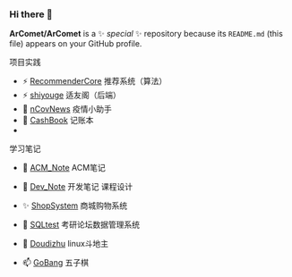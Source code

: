 ### Hi there 👋

**ArComet/ArComet** is a ✨ _special_ ✨ repository because its `README.md` (this file) appears on your GitHub profile.

项目实践
- ⚡ [RecommenderCore](https://github.com/ArComet/RecommenderCore) 推荐系统（算法）
- ⚡ [shiyouge](https://github.com/ArComet/shiyouge) 适友阁（后端）
- 🌱 [nCovNews](https://github.com/ArComet/nCovNews) 疫情小助手
- 💬 [CashBook](https://github.com/ArComet/CashBook) 记账本
- 
学习笔记
- 🔭 [ACM_Note](https://github.com/ArComet/ACM_Note) ACM笔记
- 🔭 [Dev_Note](https://github.com/ArComet/Dev_Note) 开发笔记
课程设计

- ✨ [ShopSystem](https://github.com/ArComet/ShopSystem) 商城购物系统
- 👯 [SQLtest](https://github.com/ArComet/SQLtest) 考研论坛数据管理系统
- 🤔 [Doudizhu](https://github.com/ArComet/Doudizhu) linux斗地主
- 📫 [GoBang](https://github.com/ArComet/GoBang) 五子棋
